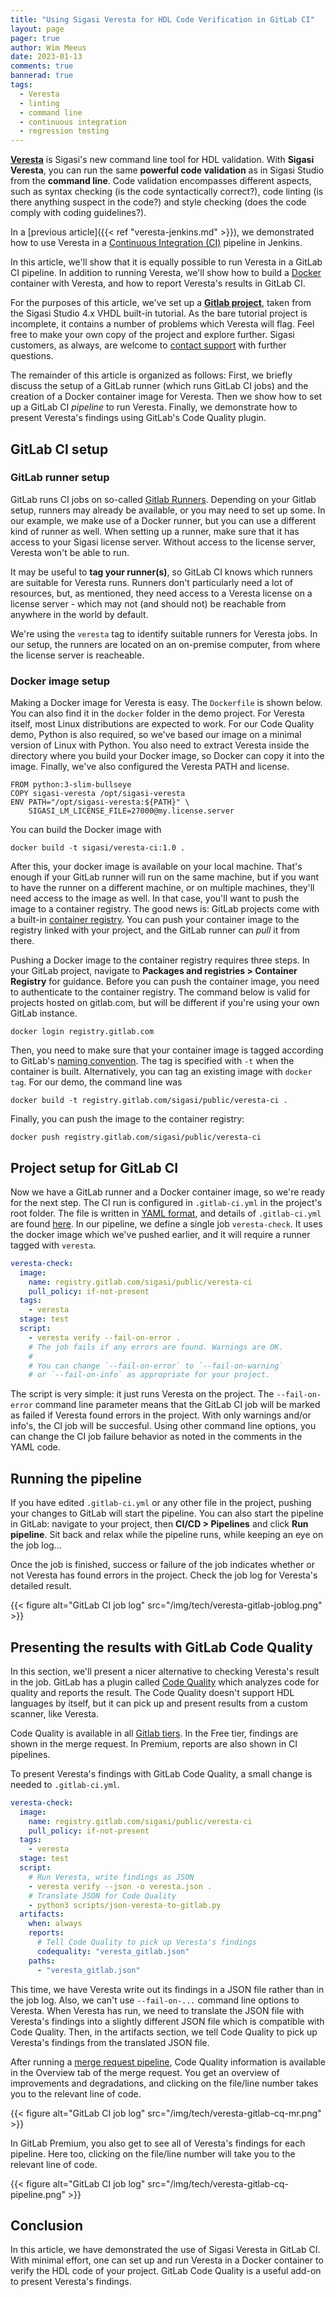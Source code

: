 ```yaml
---
title: "Using Sigasi Veresta for HDL Code Verification in GitLab CI"
layout: page 
pager: true
author: Wim Meeus
date: 2023-01-13
comments: true
bannerad: true
tags:
  - Veresta
  - linting
  - command line
  - continuous integration
  - regression testing
---
```


[**Veresta**](https://www.sigasi.com/veresta) is Sigasi's new command line tool for HDL
validation.  With **Sigasi Veresta**, you can run the same **powerful
code validation** as in Sigasi Studio from the **command line**.  Code
validation encompasses different aspects, such as syntax checking (is
the code syntactically correct?), code linting (is there anything
suspect in the code?) and style checking (does the code comply with
coding guidelines?).

In a [previous article]({{< ref "veresta-jenkins.md" >}}), we demonstrated how
to use Veresta in a [Continuous Integration
(CI)](https://en.wikipedia.org/wiki/Continuous_integration) pipeline
in Jenkins.

In this article, we'll show that it is equally possible to run Veresta
in a GitLab CI pipeline. In addition to running Veresta, we'll show
how to build a [Docker](https://www.docker.com) container with
Veresta, and how to report Veresta's results in GitLab CI.

For the purposes of this article, we've set up a [**Gitlab
project**](https://gitlab.com/sigasi/public/veresta-ci), taken from
the Sigasi Studio 4.x VHDL built-in tutorial. As the bare tutorial
project is incomplete, it contains a number of problems which Veresta
will flag.  Feel free to make your own copy of the project and explore
further. Sigasi customers, as always, are welcome to [contact
support](https://www.sigasi.com/support) with further questions.

The remainder of this article is organized as follows: First, we
briefly discuss the setup of a GitLab runner (which runs GitLab CI
jobs) and the creation of a Docker container image for Veresta. Then
we show how to set up a GitLab CI *pipeline* to run Veresta. Finally,
we demonstrate how to present Veresta's findings using GitLab's Code
Quality plugin.


## GitLab CI setup

### GitLab runner setup

GitLab runs CI jobs on so-called [Gitlab
Runners](https://docs.gitlab.com/runner/). Depending on your Gitlab
setup, runners may already be available, or you may need to set up
some.  In our example, we make use of a Docker runner, but you can use
a different kind of runner as well.  When setting up a runner, make
sure that it has access to your Sigasi license server.  Without access
to the license server, Veresta won't be able to run.

It may be useful to **tag your runner(s)**, so GitLab CI knows which
runners are suitable for Veresta runs. Runners don't particularly need
a lot of resources, but, as mentioned, they need access to a Veresta
license on a license server - which may not (and should not) be
reachable from anywhere in the world by default.

We're using the `veresta` tag to identify suitable runners for Veresta
jobs. In our setup, the runners are located on an on-premise computer,
from where the license server is reacheable.

### Docker image setup

Making a Docker image for Veresta is easy.  The `Dockerfile` is shown
below. You can also find it in the `docker` folder in the demo
project.  For Veresta itself, most Linux distributions are expected to
work. For our Code Quality demo, Python is also required, so we've
based our image on a minimal version of Linux with Python.  You also
need to extract Veresta inside the directory where you build your
Docker image, so Docker can copy it into the image. Finally, we've also configured the
Veresta PATH and license.

```
FROM python:3-slim-bullseye
COPY sigasi-veresta /opt/sigasi-veresta
ENV PATH="/opt/sigasi-veresta:${PATH}" \
    SIGASI_LM_LICENSE_FILE=27000@my.license.server
```

You can build the Docker image with

```
docker build -t sigasi/veresta-ci:1.0 .
```

After this, your docker image is available on your local
machine. That's enough if your GitLab runner will run on the same
machine, but if you want to have the runner on a different machine, or
on multiple machines, they'll need access to the image as well. In
that case, you'll want to push the image to a container registry. The
good news is: GitLab projects come with a built-in [container
registry](https://docs.gitlab.com/ee/user/packages/container_registry/).
You can push your container image to the registry linked with your
project, and the GitLab runner can *pull* it from there. 

Pushing a Docker image to the container registry requires three
steps. In your GitLab project, navigate to **Packages and registries >
Container Registry** for guidance. Before you can push the container
image, you need to authenticate to the container registry. The command
below is valid for projects hosted on gitlab.com, but will be
different if you're using your own GitLab instance.

```
docker login registry.gitlab.com
```

Then, you need to make sure that your container image is tagged
according to GitLab's [naming
convention](https://docs.gitlab.com/ee/user/packages/container_registry/#image-naming-convention).
The tag is specified with `-t` when the container is
built. Alternatively, you can tag an existing image with `docker
tag`. For our demo, the command line was

```
docker build -t registry.gitlab.com/sigasi/public/veresta-ci .
```

Finally, you can push the image to the container registry:

```
docker push registry.gitlab.com/sigasi/public/veresta-ci
```

## Project setup for GitLab CI

Now we have a GitLab runner and a Docker container image, so we're
ready for the next step. The CI run is configured in `.gitlab-ci.yml`
in the project's root folder. The file is written in [YAML
format](https://yaml.org/), and details of `.gitlab-ci.yml` are found
[here](https://docs.gitlab.com/ee/ci/yaml/gitlab_ci_yaml.html). In our
pipeline, we define a single job `veresta-check`. It uses the docker
image which we've pushed earlier, and it will require a runner tagged
with `veresta`.

```yaml
veresta-check:
  image:
    name: registry.gitlab.com/sigasi/public/veresta-ci
    pull_policy: if-not-present
  tags:
    - veresta
  stage: test
  script:
    - veresta verify --fail-on-error .
    # The job fails if any errors are found. Warnings are OK.
    #
    # You can change `--fail-on-error` to `--fail-on-warning`
    # or `--fail-on-info` as appropriate for your project.
```

The script is very simple: it just runs Veresta on the project. The
`--fail-on-error` command line parameter means that the GitLab CI job
will be marked as failed if Veresta found errors in the project. With
only warnings and/or info's, the CI job will be succesful. Using other
command line options, you can change the CI job failure behavior as
noted in the comments in the YAML code.

## Running the pipeline

If you have edited `.gitlab-ci.yml` or any other file in the project,
pushing your changes to GitLab will start the pipeline. You can also
start the pipeline in GitLab: navigate to your project, then **CI/CD >
Pipelines** and click **Run pipeline**. Sit back and relax while the
pipeline runs, while keeping an eye on the job log...

Once the job is finished, success or failure of the job indicates
whether or not Veresta has found errors in the project. Check the job
log for Veresta's detailed result.

{{< figure alt="GitLab CI job log" src="/img/tech/veresta-gitlab-joblog.png" >}}

## Presenting the results with GitLab Code Quality

In this section, we'll present a nicer alternative to checking
Veresta's result in the job.  GitLab has a plugin called [Code
Quality](https://docs.gitlab.com/ee/ci/testing/code_quality.html)
which analyzes code for quality and reports the result.  The Code
Quality doesn't support HDL languages by itself, but it can pick up
and present results from a custom scanner, like Veresta.

Code Quality is available in all [Gitlab
tiers](https://docs.gitlab.com/ee/ci/testing/code_quality.html#summary-of-features-per-tier). In
the Free tier, findings are shown in the merge request. In Premium,
reports are also shown in CI pipelines.

To present Veresta's findings with GitLab Code Quality, a small change
is needed to `.gitlab-ci.yml`.

```yaml
veresta-check:
  image:
    name: registry.gitlab.com/sigasi/public/veresta-ci
    pull_policy: if-not-present
  tags:
    - veresta
  stage: test
  script:
    # Run Veresta, write findings as JSON
    - veresta verify --json -o veresta.json .
    # Translate JSON for Code Quality
    - python3 scripts/json-veresta-to-gitlab.py
  artifacts:
    when: always
    reports:
      # Tell Code Quality to pick up Veresta's findings
      codequality: "veresta_gitlab.json"
    paths:
      - "veresta_gitlab.json"
```

This time, we have Veresta write out its findings in a JSON file
rather than in the job log. Also, we can't use `--fail-on-...` command
line options to Veresta.  When Veresta has run, we need to translate
the JSON file with Veresta's findings into a slightly different JSON
file which is compatible with Code Quality. Then, in the artifacts
section, we tell Code Quality to pick up Veresta's findings from the
translated JSON file.

After running a [merge request
pipeline](https://docs.gitlab.com/ee/ci/pipelines/merge_request_pipelines.html),
Code Quality information is available in the Overview tab of the merge
request. You get an overview of improvements and degradations, and
clicking on the file/line number takes you to the relevant line of
code.

{{< figure alt="GitLab CI job log" src="/img/tech/veresta-gitlab-cq-mr.png" >}}

In GitLab Premium, you also get to see all of Veresta's findings for
each pipeline. Here too, clicking on the file/line number will take
you to the relevant line of code.

{{< figure alt="GitLab CI job log" src="/img/tech/veresta-gitlab-cq-pipeline.png" >}}


## Conclusion

In this article, we have demonstrated the use of Sigasi Veresta in
GitLab CI. With minimal effort, one can set up and run Veresta in a
Docker container to verify the HDL code of your project. GitLab Code
Quality is a useful add-on to present Veresta's findings.
